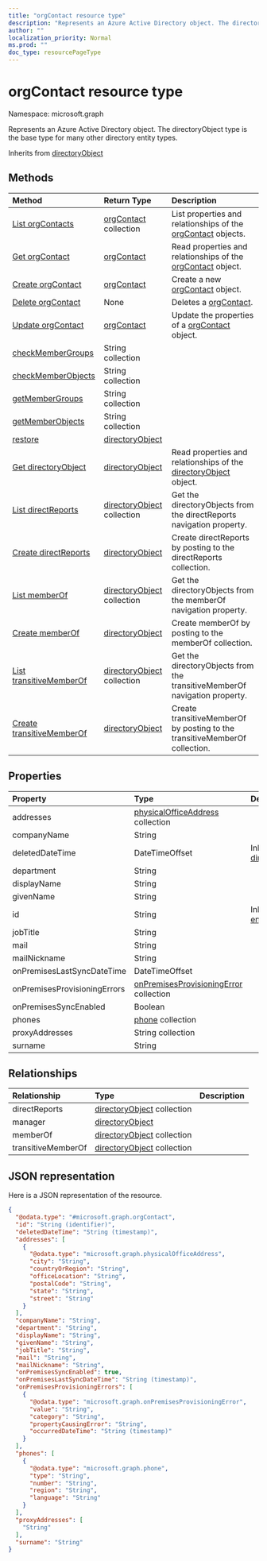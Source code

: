 ```yaml
---
title: "orgContact resource type"
description: "Represents an Azure Active Directory object. The directoryObject type is the base type for many other directory entity types."
author: ""
localization_priority: Normal
ms.prod: ""
doc_type: resourcePageType
---
```


# orgContact resource type


Namespace: microsoft.graph

Represents an Azure Active Directory object. The directoryObject type is the base type for many other directory entity types.


Inherits from [directoryObject](../resources/directoryobject.md)

## Methods
|Method|Return Type|Description|
|:---|:---|:---|
|[List orgContacts](../api/orgcontact-list.md)|[orgContact](../resources/orgcontact.md) collection|List properties and relationships of the [orgContact](../resources/orgcontact.md) objects.|
|[Get orgContact](../api/orgcontact-get.md)|[orgContact](../resources/orgcontact.md)|Read properties and relationships of the [orgContact](../resources/orgcontact.md) object.|
|[Create orgContact](../api/orgcontact-post-contacts.md)|[orgContact](../resources/orgcontact.md)|Create a new [orgContact](../resources/orgcontact.md) object.|
|[Delete orgContact](../api/orgcontact-delete.md)|None|Deletes a [orgContact](../resources/orgcontact.md).|
|[Update orgContact](../api/orgcontact-update.md)|[orgContact](../resources/orgcontact.md)|Update the properties of a [orgContact](../resources/orgcontact.md) object.|
|[checkMemberGroups](../api/orgcontact-checkmembergroups.md)|String collection||
|[checkMemberObjects](../api/orgcontact-checkmemberobjects.md)|String collection||
|[getMemberGroups](../api/orgcontact-getmembergroups.md)|String collection||
|[getMemberObjects](../api/orgcontact-getmemberobjects.md)|String collection||
|[restore](../api/orgcontact-restore.md)|[directoryObject](../resources/directoryobject.md)||
|[Get directoryObject](../api/directoryobject-get.md)|[directoryObject](../resources/directoryobject.md)|Read properties and relationships of the [directoryObject](../resources/directoryobject.md) object.|
|[List directReports](../api/orgcontact-list-directreports.md)|[directoryObject](../resources/directoryobject.md) collection|Get the directoryObjects from the directReports navigation property.|
|[Create directReports](../api/orgcontact-post-directreports.md)|[directoryObject](../resources/directoryobject.md)|Create directReports by posting to the directReports collection.|
|[List memberOf](../api/orgcontact-list-memberof.md)|[directoryObject](../resources/directoryobject.md) collection|Get the directoryObjects from the memberOf navigation property.|
|[Create memberOf](../api/orgcontact-post-memberof.md)|[directoryObject](../resources/directoryobject.md)|Create memberOf by posting to the memberOf collection.|
|[List transitiveMemberOf](../api/orgcontact-list-transitivememberof.md)|[directoryObject](../resources/directoryobject.md) collection|Get the directoryObjects from the transitiveMemberOf navigation property.|
|[Create transitiveMemberOf](../api/orgcontact-post-transitivememberof.md)|[directoryObject](../resources/directoryobject.md)|Create transitiveMemberOf by posting to the transitiveMemberOf collection.|

## Properties
|Property|Type|Description|
|:---|:---|:---|
|addresses|[physicalOfficeAddress](../resources/physicalofficeaddress.md) collection||
|companyName|String||
|deletedDateTime|DateTimeOffset| Inherited from [directoryObject](../resources/directoryobject.md)|
|department|String||
|displayName|String||
|givenName|String||
|id|String| Inherited from [entity](../resources/entity.md)|
|jobTitle|String||
|mail|String||
|mailNickname|String||
|onPremisesLastSyncDateTime|DateTimeOffset||
|onPremisesProvisioningErrors|[onPremisesProvisioningError](../resources/onpremisesprovisioningerror.md) collection||
|onPremisesSyncEnabled|Boolean||
|phones|[phone](../resources/phone.md) collection||
|proxyAddresses|String collection||
|surname|String||

## Relationships
|Relationship|Type|Description|
|:---|:---|:---|
|directReports|[directoryObject](../resources/directoryobject.md) collection||
|manager|[directoryObject](../resources/directoryobject.md)||
|memberOf|[directoryObject](../resources/directoryobject.md) collection||
|transitiveMemberOf|[directoryObject](../resources/directoryobject.md) collection||

## JSON representation
Here is a JSON representation of the resource.
<!-- {
  "blockType": "resource",
  "keyProperty": "id",
  "@odata.type": "microsoft.graph.orgContact",
  "baseType": "microsoft.graph.directoryObject",
  "openType": true
}
-->
``` json
{
  "@odata.type": "#microsoft.graph.orgContact",
  "id": "String (identifier)",
  "deletedDateTime": "String (timestamp)",
  "addresses": [
    {
      "@odata.type": "microsoft.graph.physicalOfficeAddress",
      "city": "String",
      "countryOrRegion": "String",
      "officeLocation": "String",
      "postalCode": "String",
      "state": "String",
      "street": "String"
    }
  ],
  "companyName": "String",
  "department": "String",
  "displayName": "String",
  "givenName": "String",
  "jobTitle": "String",
  "mail": "String",
  "mailNickname": "String",
  "onPremisesSyncEnabled": true,
  "onPremisesLastSyncDateTime": "String (timestamp)",
  "onPremisesProvisioningErrors": [
    {
      "@odata.type": "microsoft.graph.onPremisesProvisioningError",
      "value": "String",
      "category": "String",
      "propertyCausingError": "String",
      "occurredDateTime": "String (timestamp)"
    }
  ],
  "phones": [
    {
      "@odata.type": "microsoft.graph.phone",
      "type": "String",
      "number": "String",
      "region": "String",
      "language": "String"
    }
  ],
  "proxyAddresses": [
    "String"
  ],
  "surname": "String"
}
```


